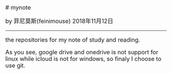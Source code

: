 <font size="4">
# mynote

by 菲尼莫斯(feinimouse) 2018年11月12日

---

the repositories for my note of study and reading.

As you see, google drive and onedrive is not support for linux while icloud is not for windows, so finaly I choose to use git. 

</font>
